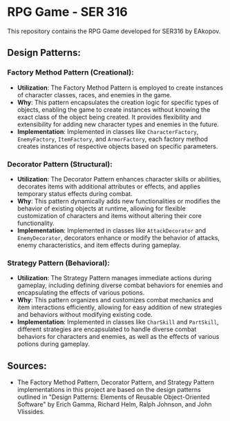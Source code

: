 # RPG Game - SER 316
This repository contains the RPG Game developed for SER316 by EAkopov.

## Design Patterns:

### Factory Method Pattern (Creational):
- **Utilization**: The Factory Method Pattern is employed to create instances of character classes, races, and enemies in the game.
- **Why**: This pattern encapsulates the creation logic for specific types of objects, enabling the game to create instances without knowing the exact class of the object being created. It provides flexibility and extensibility for adding new character types and enemies in the future.
- **Implementation**: Implemented in classes like `CharacterFactory`, `EnemyFactory`, `ItemFactory`, and `ArmorFactory`, each factory method creates instances of respective objects based on specific parameters.

### Decorator Pattern (Structural):
- **Utilization**: The Decorator Pattern enhances character skills or abilities, decorates items with additional attributes or effects, and applies temporary status effects during combat.
- **Why**: This pattern dynamically adds new functionalities or modifies the behavior of existing objects at runtime, allowing for flexible customization of characters and items without altering their core functionality.
- **Implementation**: Implemented in classes like `AttackDecorator` and `EnemyDecorator`, decorators enhance or modify the behavior of attacks, enemy characteristics, and item effects during gameplay.

### Strategy Pattern (Behavioral):
- **Utilization**: The Strategy Pattern manages immediate actions during gameplay, including defining diverse combat behaviors for enemies and encapsulating the effects of various potions.
- **Why**: This pattern organizes and customizes combat mechanics and item interactions efficiently, allowing for easy addition of new strategies and behaviors without modifying existing code.
- **Implementation**: Implemented in classes like `CharSkill` and `PartSkill`, different strategies are encapsulated to handle diverse combat behaviors for characters and enemies, as well as the effects of various potions during gameplay.

## Sources:
- The Factory Method Pattern, Decorator Pattern, and Strategy Pattern implementations in this project are based on the design patterns outlined in "Design Patterns: Elements of Reusable Object-Oriented Software" by Erich Gamma, Richard Helm, Ralph Johnson, and John Vlissides.
